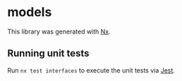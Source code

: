 # models

This library was generated with [Nx](https://nx.dev).

## Running unit tests

Run `nx test interfaces` to execute the unit tests via [Jest](https://jestjs.io).
